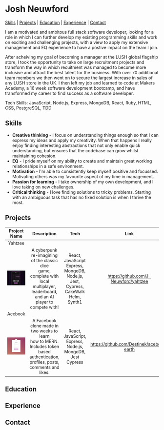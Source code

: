 # Josh Neuwford

[Skills](#skills) | [Projects](#projects) | [Education](#education) | [Experience](#experience) | [Contact](#contact)

I am a motivated and ambitous full stack software developer, looking for a role in which I can further develop my existing programming skills and work on exciting and challenging projects, with a view to apply my extensive management and EQ experience to have a postive impact on the team I join.

After acheiving my goal of becoming a manager at the LUSH global flagship store, I took the opportunity to take on large recruitment projects and transform the way in which recuitment was managed to become more inclusive and attract the best talent for the business. With over 70 additional team members we then went on to secure the largest increase in sales of any LUSH store in the UK. I then left my job and learned to code at Makers Academy, a 16 week software development bootcamp, and have transformed my career to find success as a software developer.

Tech Skills: JavaScript, Node.js, Express, MongoDB, React, Ruby, HTML, CSS, PostgreSQL, TDD

## Skills
  - **Creative thinking** - I focus on understanding things enough so that I can express my ideas and apply my creativity. When that happens I really enjoy finding interesting abstractions that not only enable quick understanding, but ensures that the codebase can grow whilst maintaining cohesion.
  - **EQ** - I pride myself on my ability to create and maintain great working relationships in a safe environment.
  - **Motivation** - I'm able to consistently keep myself positive and focussed. Motivating others was my favourite aspect of my time in management.
  - **Passion for learning** - I take ownership of my own development, and I love taking on new challenges.
  - **Critical thinking** - I love finding solutions to tricky problems. Starting with an ambiguous task that has no fixed solution is when I thrive the most.

## Projects
|Project Name | Description | Tech | Link |
| :------: | :----: | :---: | :---:|
| Yahtzee |  |     |
|<img src="yahtzee.png" width="100">| A cyberpunk re-imagining of the classic dice <br> game, complete with local multiplayer, <br> leaderboard, and an AI player to compete with! | React, JavaScript <br> Express, MongoDB, <br> Node.js, Jest, <br> Cypress, CakeWalk <br> Helm, Synth1| https://github.com/J-Neuwford/yahtzee | 
| Acebook|
|<img src="acebook.png" width="90"> | A Facebook clone made in two weeks to learn <br> how to MERN. Includes token based authentication, <br> profiles, posts, comments and likes. | React, JavaScript, <br> Express, Node.js, <br> MongoDB, Jest <br> Cypress| https://github.com/Destinek/acebook-earth |
## Education

## Experience

## Contact
